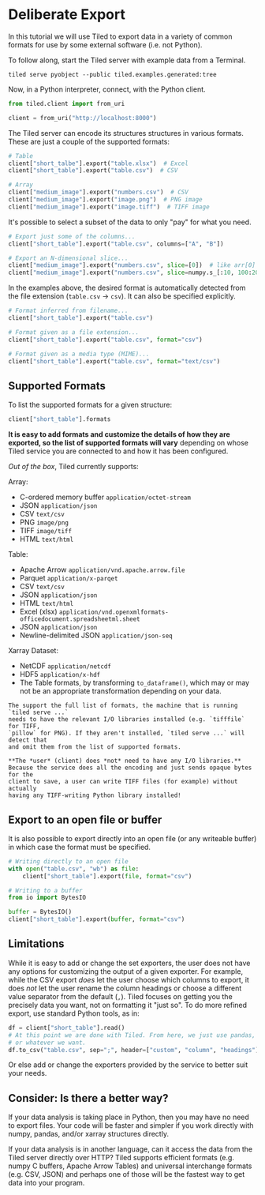 # Deliberate Export

In this tutorial we will use Tiled to export data in a variety of
common formats for use by some external software (i.e. not Python).

To follow along, start the Tiled server with example data from a Terminal.

```
tiled serve pyobject --public tiled.examples.generated:tree
```

Now, in a Python interpreter, connect, with the Python client.

```python
from tiled.client import from_uri

client = from_uri("http://localhost:8000")
```

The Tiled server can encode its structures structures in various formats.
These are just a couple of the supported formats:

```python
# Table
client["short_talbe"].export("table.xlsx")  # Excel
client["short_table"].export("table.csv")  # CSV

# Array
client["medium_image"].export("numbers.csv")  # CSV
client["medium_image"].export("image.png")  # PNG image
client["medium_image"].export("image.tiff")  # TIFF image
```

It's possible to select a subset of the data to only "pay" for what you need.

```python
# Export just some of the columns...
client["short_table"].export("table.csv", columns=["A", "B"])

# Export an N-dimensional slice...
client["medium_image"].export("numbers.csv", slice=[0])  # like arr[0]
client["medium_image"].export("numbers.csv", slice=numpy.s_[:10, 100:200])  # like arr[:10, 100:200]
```

In the examples above, the desired format is automatically detected from the
file extension (`table.csv` -> `csv`). It can also be specified explicitly.

```python
# Format inferred from filename...
client["short_table"].export("table.csv")

# Format given as a file extension...
client["short_table"].export("table.csv", format="csv")

# Format given as a media type (MIME)...
client["short_table"].export("table.csv", format="text/csv")
```

## Supported Formats

To list the supported formats for a given structure:

```py
client["short_table"].formats
```

**It is easy to add formats and customize the details of how they are exported,
so the list of supported formats will vary** depending on whose Tiled service
you are connected to and how it has been configured.

*Out of the box*, Tiled currently supports:

Array:

* C-ordered memory buffer `application/octet-stream`
* JSON `application/json`
* CSV `text/csv`
* PNG `image/png`
* TIFF `image/tiff`
* HTML `text/html`

Table:
* Apache Arrow `application/vnd.apache.arrow.file`
* Parquet `application/x-parqet`
* CSV `text/csv`
* JSON `application/json`
* HTML `text/html`
* Excel (xlsx) `application/vnd.openxmlformats-officedocument.spreadsheetml.sheet`
* JSON `application/json`
* Newline-delimited JSON `application/json-seq`

Xarray Dataset:
* NetCDF `application/netcdf`
* HDF5 `application/x-hdf`
* The Table formats, by transforming `to_dataframe()`, which may or may not
  be an appropriate transformation depending on your data.

```{note}
The support the full list of formats, the machine that is running `tiled serve ...`
needs to have the relevant I/O libraries installed (e.g. `tifffile` for TIFF,
`pillow` for PNG). If they aren't installed, `tiled serve ...` will detect that
and omit them from the list of supported formats.

**The *user* (client) does *not* need to have any I/O libraries.**
Because the service does all the encoding and just sends opaque bytes for the
client to save, a user can write TIFF files (for example) without actually
having any TIFF-writing Python library installed!
```

## Export to an open file or buffer

It is also possible to export directly into an open file (or any writeable
buffer) in which case the format must be specified.

```python
# Writing directly to an open file
with open("table.csv", "wb") as file:
    client["short_table"].export(file, format="csv")

# Writing to a buffer
from io import BytesIO

buffer = BytesIO()
client["short_table"].export(buffer, format="csv")
```

## Limitations

While it is easy to add or change the set exporters, the user does not have
any options for customizing the output of a given exporter. For example, while
the CSV export *does* let the user choose which columns to export, it does
*not* let the user rename the column headings or choose a different value
separator from the default (`,`). Tiled focuses on getting you the precisely
data you want, not on formatting it "just so". To do more refined export, use
standard Python tools, as in:

```python
df = client["short_table"].read()
# At this point we are done with Tiled. From here, we just use pandas,
# or whatever we want.
df.to_csv("table.csv", sep=";", header=["custom", "column", "headings"])
```

Or else add or change the exporters provided by the service to better suit your
needs.

## Consider: Is there a better way?

If your data analysis is taking place in Python, then you may have
no need to export files. Your code will be faster and simpler if you
work directly with numpy, pandas, and/or xarray structures directly.

If your data analysis is in another language, can it access the data
from the Tiled server directly over HTTP? Tiled supports efficient
formats (e.g. numpy C buffers, Apache Arrow Tables) and universal
interchange formats (e.g. CSV, JSON) and perhaps one of those will be the
fastest way to get data into your program.
